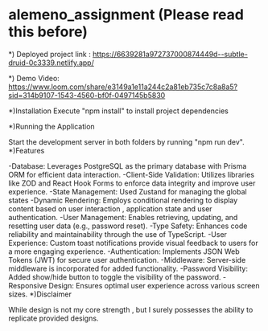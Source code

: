 # alemeno_assignment (Please read this before)

*) Deployed project link : https://6639281a972737000874449d--subtle-druid-0c3339.netlify.app/

*) Demo Video: https://www.loom.com/share/e3149a1e11a244c2a81eb735c7c8a8a5?sid=314b9107-1543-4560-bf0f-0497145b5830

*)Installation
Execute "npm install" to install project dependencies

*)Running the Application

Start the development server in both folders by running "npm run dev".
*)Features

-Database: Leverages PostgreSQL as the primary database with Prisma ORM for efficient data interaction.
-Client-Side Validation: Utilizes libraries like ZOD and React Hook Forms to enforce data integrity and improve user experience.
-State Management: Used Zustand for managing the global states
-Dynamic Rendering: Employs conditional rendering to display content based on user interaction , application state and user authentication.
-User Management: Enables retrieving, updating, and resetting user data (e.g., password reset).
-Type Safety: Enhances code reliability and maintainability through the use of TypeScript.
-User Experience: Custom toast notifications provide visual feedback to users for a more engaging experience.
-Authentication: Implements JSON Web Tokens (JWT) for secure user authentication.
-Middleware: Server-side middleware is incorporated for added functionality.
-Password Visibility: Added show/hide button to toggle the visibility of the password.
-Responsive Design: Ensures optimal user experience across various screen sizes.
*)Disclaimer

While design is not my core strength , but I surely possesses the ability to replicate provided designs.
